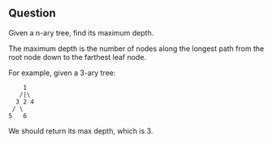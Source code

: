 ## Question
Given a n-ary tree, find its maximum depth.

The maximum depth is the number of nodes along the longest path from the root node down to the farthest leaf node.

For example, given a 3-ary tree:

```
    1
   /|\
  3 2 4
 / \
5   6
```
We should return its max depth, which is 3.
